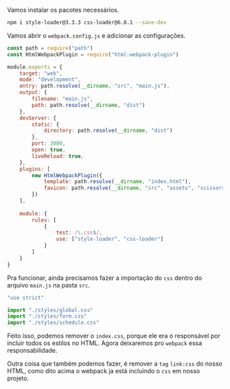 
Vamos instalar os pacotes necessários.

```bash
npm i style-loader@3.3.3 css-loader@6.8.1 --save-dev
```

Vamos abrir o ```webpack.config.js``` e adicionar as configurações.

```js
const path = require("path")
const HtmlWebpackPlugin = require("html-webpack-plugin")

module.exports = {
	target: "web",
	mode: "development",
	entry: path.resolve(__dirname, "src", "main.js"),
	output: {
		filename: "main.js",
		path: path.resolve(__dirname, "dist")
	},
	devServer: {
		static: {
			directory: path.resolve(__dirname, "dist")
		},
		port: 3000,
		open: true,
		liveReload: true,
	},
	plugins: [
		new HtmlWebpackPlugin({
			template: path.resolve(__dirname, "index.html"),
			favicon: path.resolve(__dirname, "src", "assets", "scissors.svg"),
		})
	],
	
	module: {
		rules: [
			{
				test: /\.css$/,
				use: ["style-loader", "css-loader"]
			}
		]
	}
}
```


Pra funcionar, ainda precisamos fazer a importação do `css` dentro do arquivo `main.js` na pasta `src`.

```js
"use strict"

import "./styles/global.css"
import "./styles/form.css"
import "./styles/schedule.css"
```

Feito isso, podemos remover o `index.css`, porque ele era o responsável por incluir todos os estilos no HTML. Agora deixaremos pro `webpack` essa responsabilidade.

Outra coisa que também podemos fazer, é remover a `tag` `link:css` do nosso HTML, como dito acima o webpack ja está incluindo o `css` em nosso projeto.